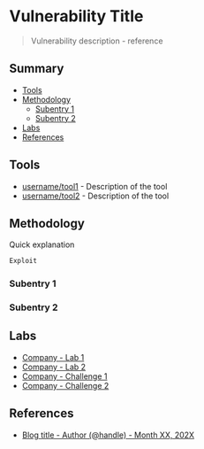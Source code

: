 # Vulnerability Title

> Vulnerability description - reference

## Summary

* [Tools](#tools)
* [Methodology](#methodology)
    * [Subentry 1](#subentry-1)
    * [Subentry 2](#subentry-2)
* [Labs](#labs)
* [References](#references)


## Tools

- [username/tool1](https://github.com/username/tool1) - Description of the tool
- [username/tool2](https://github.com/username/tool2) - Description of the tool


## Methodology

Quick explanation

```powershell
Exploit
```

### Subentry 1


### Subentry 2


## Labs

- [Company - Lab 1](#link-to-the-lab)
- [Company - Lab 2](#link-to-the-lab)
- [Company - Challenge 1](#link-to-the-challenge)
- [Company - Challenge 2](#link-to-the-challenge)


## References

- [Blog title - Author (@handle) - Month XX, 202X](https://example.com)